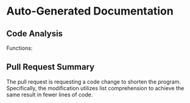 # Auto-Generated Documentation

## Code Analysis
Functions: 

## Pull Request Summary
The pull request is requesting a code change to shorten the program. Specifically, the modification utilizes list comprehension to achieve the same result in fewer lines of code.
